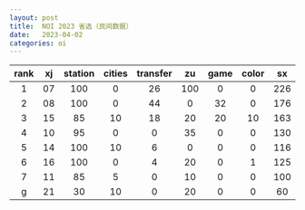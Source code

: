 ```yaml
---
layout: post
title:  NOI 2023 省选（民间数据）
date:   2023-04-02
categories: oi
---
```


|rank|xj|station|cities|transfer|zu|game|color|sx|st|standard|
|:-:|:-:|:-:|:-:|:-:|:-:|:-:|:-:|:-:|:-:|:-:|
|1  |07 |100|0  |26 |100|0  |0  |226|315|1000.00|
|2  |08 |100|0  |44 |0  |32 |0  |176|195|714.88|
|3  |15 |85 |10 |18 |20 |20 |10 |163|210|699.41|
|4  |10 |95 |0  |0  |35 |0  |0  |130|270|687.99|
|5  |14 |100|10 |6  |0  |0  |0  |116|290|676.22|
|6  |16 |100|0  |4  |20 |0  |1  |125|255|655.67|
|7  |11 |85 |5  |0  |10 |0  |0  |100|270|619.34|
|g  |21 |30 |10 |0  |20 |0  |0  |60 |115|305.31|